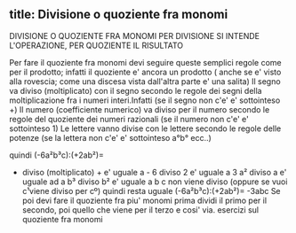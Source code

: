 title: Divisione o quoziente fra monomi
---

DIVISIONE O QUOZIENTE FRA MONOMI
PER DIVISIONE SI INTENDE L'OPERAZIONE, PER QUOZIENTE IL RISULTATO

Per fare il quoziente fra monomi devi seguire queste semplici regole come per il prodotto;
infatti il quoziente e' ancora un prodotto ( anche se e' visto alla rovescia; come una discesa vista dall'altra parte e' una salita)
Il segno va diviso (moltiplicato) con il segno secondo le regole dei segni della moltiplicazione fra i numeri interi.Infatti
(se il segno non c'e' e' sottointeso +)
Il numero (coefficiente numerico) va diviso per il numero secondo le regole del quoziente dei numeri razionali
(se il numero non c'e' e' sottointeso 1)
Le lettere vanno divise con le lettere secondo le regole delle potenze
(se la lettera non c'e' e' sottointeso a°b° ecc..)

quindi
(-6a²b³c):(+2ab²)=
- diviso (moltiplicato) + e' uguale a -
6 diviso 2 e' uguale a 3
a² diviso a e' uguale ad a
b³ diviso b² e' uguale a b
c non viene diviso (oppure se vuoi c¹viene diviso per cº) quindi resta uguale
(-6a²b³c):(+2ab²)= -3abc
Se poi devi fare il quoziente fra piu' monomi prima dividi il primo per il secondo, poi quello che viene per il terzo e cosi' via.
esercizi sul quoziente fra monomi